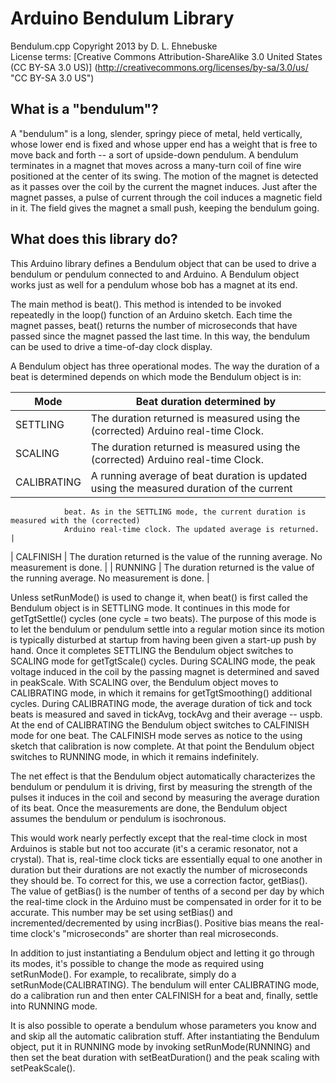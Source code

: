 # Arduino Bendulum Library

Bendulum.cpp Copyright 2013 by D. L. Ehnebuske  
License terms: [Creative Commons Attribution-ShareAlike 3.0 United States (CC BY-SA 3.0 US)]
(http://creativecommons.org/licenses/by-sa/3.0/us/ "CC BY-SA 3.0 US")

## What is a "bendulum"?

A "bendulum" is a long, slender, springy piece of metal, held vertically, whose lower end is fixed and whose upper 
end has a weight that is free to move back and forth -- a sort of upside-down pendulum. A bendulum terminates in a 
magnet that moves across a many-turn coil of fine wire positioned at the center of its swing. The motion of the magnet 
is detected as it passes over the coil by the current the magnet induces. Just after the magnet passes, a pulse of 
current through the coil induces a magnetic field in it. The field gives the magnet a small push, keeping the bendulum 
going. 

## What does this library do?

This Arduino library defines a Bendulum object that can be used to drive a bendulum or pendulum connected to and
Arduino. A Bendulum object works just as well for a pendulum whose bob has a magnet at its end.

The main method is beat(). This method is intended to be invoked repeatedly in the loop() function of an Arduino sketch.
Each time the magnet passes, beat() returns the number of microseconds that have passed since the magnet passed the
last time. In this way, the bendulum can be used to drive a time-of-day clock display.

A Bendulum object has three operational modes. The way the duration of a beat is determined depends on which mode the 
Bendulum object is in:

| Mode        | Beat duration determined by                                                                  |
|------------ | -------------------------------------------------------------------------------------------- |
| SETTLING    | The duration returned is measured using the (corrected) Arduino real-time Clock.             |
| SCALING     | The duration returned is measured using the (corrected) Arduino real-time Clock.             |
| CALIBRATING | A running average of beat duration is updated using the measured duration of the current
                beat. As in the SETTLING mode, the current duration is measured with the (corrected)
                Arduino real-time clock. The updated average is returned.                                    |
| CALFINISH   | The duration returned is the value of the running average. No measurement is done.           |
| RUNNING     | The duration returned is the value of the running average. No measurement is done.           |

Unless setRunMode() is used to change it, when beat() is first called the Bendulum object is in SETTLING mode. 
It continues in this mode for getTgtSettle() cycles (one cycle = two beats). The purpose of this mode is to let
the bendulum or pendulum settle into a regular motion since its motion is typically disturbed at startup from 
having been given a start-up push by hand. Once it completes SETTLING the Bendulum object switches to SCALING mode 
for getTgtScale() cycles. During SCALING mode, the peak voltage induced in the coil by the passing magnet is 
determined and saved in peakScale. With SCALING over, the Bendulum object moves to CALIBRATING mode, in which it 
remains for getTgtSmoothing() additional cycles. During CALIBRATING mode, the average duration of tick and tock 
beats is measured and saved in tickAvg, tockAvg and their average -- uspb. At the end of CALIBRATING the Bendulum 
object switches to CALFINISH mode for one beat. The CALFINISH mode serves as notice to the using sketch that 
calibration is now complete. At that point the Bendulum object switches to RUNNING mode, in which it remains 
indefinitely.

The net effect is that the Bendulum object automatically characterizes the bendulum or pendulum it is driving,
first by measuring the strength of the pulses it induces in the coil and second by measuring the average duration 
of its beat. Once the measurements are done, the Bendulum object assumes the bendulum or pendulum is isochronous.

This would work nearly perfectly except that the real-time clock in most Arduinos is stable but not too accurate 
(it's a ceramic resonator, not a crystal). That is, real-time clock ticks are essentially equal to one another in 
duration but their durations are not exactly the number of microseconds they should be. To correct for this, we use 
a correction factor, getBias(). The value of getBias() is the number of tenths of a second per day by which the 
real-time clock in the Arduino must be compensated in order for it to be accurate. This number may be set using 
setBias() and incremented/decremented by using incrBias(). Positive bias means the real-time clock's "microseconds" 
are shorter than real microseconds.

In addition to just instantiating a Bendulum object and letting it go through its modes, it's possible to change the
mode as required using setRunMode(). For example, to recalibrate, simply do a setRunMode(CALIBRATING). The bendulum 
will enter CALIBRATING mode, do a calibration run and then enter CALFINISH for a beat and, finally, settle into 
RUNNING mode.

It is also possible to operate a bendulum whose parameters you know and and skip all the automatic calibration
stuff. After instantiating the Bendulum object, put it in RUNNING mode by invoking setRunMode(RUNNING) and then set 
the beat duration with setBeatDuration() and the peak scaling with setPeakScale().
